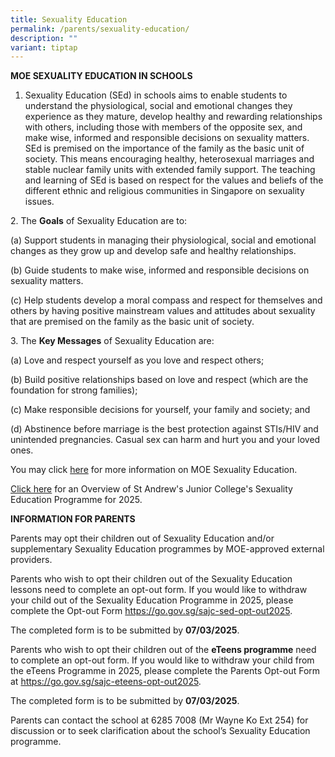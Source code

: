```yaml
---
title: Sexuality Education
permalink: /parents/sexuality-education/
description: ""
variant: tiptap
---
```

<p><strong>MOE SEXUALITY EDUCATION IN SCHOOLS</strong>
</p>
<p></p>
<ol data-tight="true" class="tight">
<li>
<p>Sexuality Education (SEd) in schools aims to enable students to understand
the physiological, social and emotional changes they experience as they
mature, develop healthy and rewarding relationships with others, including
those with members of the opposite sex, and make wise, informed and responsible
decisions on sexuality matters. SEd is premised on the importance of the
family as the basic unit of society. This means encouraging healthy, heterosexual
marriages and stable nuclear family units with extended family support.
The teaching and learning of SEd is based on respect for the values and
beliefs of the different ethnic and religious communities in Singapore
on sexuality issues.</p>
</li>
</ol>
<p></p>
<p>2. The <strong>Goals</strong> of Sexuality Education are to:</p>
<p>(a) Support students in managing their physiological, social and emotional
changes as they grow up and develop safe and healthy relationships.</p>
<p>(b) Guide students to make wise, informed and responsible decisions on
sexuality matters.</p>
<p>(c) Help students develop a moral compass and respect for themselves and
others by having positive mainstream values and attitudes about sexuality
that are premised on the family as the basic unit of society.</p>
<p></p>
<p>3. The <strong>Key Messages</strong> of Sexuality Education are:</p>
<p>(a) Love and respect yourself as you love and respect others;</p>
<p>(b) Build positive relationships based on love and respect (which are
the foundation for strong families);</p>
<p>(c) Make responsible decisions for yourself, your family and society;
and</p>
<p>(d) Abstinence before marriage is the best protection against STIs/HIV
and unintended pregnancies. Casual sex can harm and hurt you and your loved
ones.</p>
<p></p>
<p>You may click <a href="https://go.gov.sg/moe-sexuality-education" rel="noopener nofollow" target="_blank">here</a> for
more information on MOE Sexuality Education.</p>
<p><a href="/files/2025/Overview_of_St_Andrew_s_Junior_College_s_Sexuality_Education_Programme_for_2025.pdf" rel="noopener noreferrer nofollow" target="_blank">Click here</a> for
an Overview of St Andrew's Junior College's Sexuality Education Programme
for 2025.
<br>
</p>
<p><strong>INFORMATION FOR PARENTS</strong>
</p>
<p>Parents may opt their children out of Sexuality Education and/or supplementary
Sexuality Education programmes by MOE-approved external providers.</p>
<p></p>
<p>Parents who wish to opt their children out of the Sexuality Education
lessons need to complete an opt-out form. If you would like to withdraw
your child out of the Sexuality Education Programme in 2025, please complete
the Opt-out Form <a href="https://go.gov.sg/sajc-sed-opt-out2025" rel="noopener noreferrer nofollow" target="_blank">https://go.gov.sg/sajc-sed-opt-out2025</a>.</p>
<p></p>
<p>The completed form is to be submitted by <strong>07/03/2025</strong>.</p>
<p></p>
<p>Parents who wish to opt their children out of the <strong>eTeens programme</strong> need
to complete an opt-out form. If you would like to withdraw your child from
the eTeens Programme in 2025, please complete the Parents Opt-out Form
at <a href="https://go.gov.sg/sajc-eteens-opt-out2025" rel="noopener noreferrer nofollow" target="_blank">https://go.gov.sg/sajc-eteens-opt-out2025</a>.</p>
<p></p>
<p>The completed form is to be submitted by <strong>07/03/2025</strong>.</p>
<p></p>
<p>Parents can contact the school at 6285 7008 (Mr Wayne Ko Ext 254) for
discussion or to seek clarification about the school’s Sexuality Education
programme.</p>